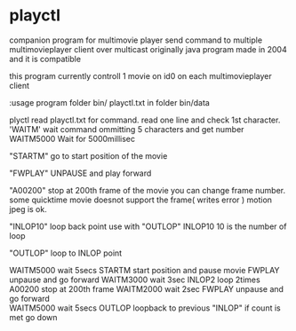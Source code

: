 playctl
================

companion program for multimovie player
send command to multiple multimovieplayer client over multicast
originally java program made in 2004 and it is compatible

this program currently controll 1 movie on id0 on each multimovieplayer client

:usage
program folder bin/
playctl.txt in folder  bin/data

plyctl read playctl.txt for command.
read one line and check 1st character.
'WAITM' wait command ommitting 5 characters and get number
WAITM5000  Wait for 5000millisec

"STARTM" go to start position of the movie

"FWPLAY" UNPAUSE and play forward

"A00200" stop at 200th frame of the movie
you can change frame number.
some quicktime movie doesnot support the frame( writes error )
motion jpeg is ok.

"INLOP10" loop back point use with "OUTLOP"
INLOP10 10 is the number of loop

"OUTLOP" loop to INLOP point


WAITM5000   wait 5secs
STARTM      start position and pause movie
FWPLAY      unpause and go forward
WAITM3000   wait 3sec
INLOP2      loop 2times
A00200      stop at 200th frame
WAITM2000   wait 2sec
FWPLAY      unpause and go forward      
WAITM5000   wait 5secs
OUTLOP      loopback to previous "INLOP" if count is met go down
